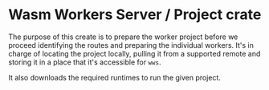 # Wasm Workers Server / Project crate

The purpose of this create is to prepare the worker project before we proceed identifying the routes and preparing the individual workers. It's in charge of locating the project locally, pulling it from a supported remote and storing it in a place that it's accessible for `wws`.

It also downloads the required runtimes to run the given project.
